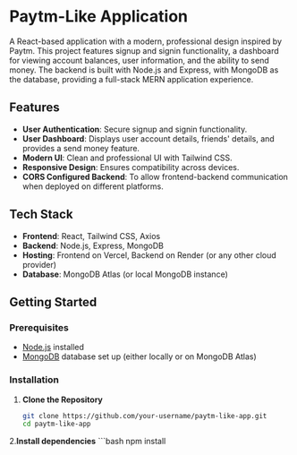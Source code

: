 # Paytm-Like Application

A React-based application with a modern, professional design inspired by Paytm. This project features signup and signin functionality, a dashboard for viewing account balances, user information, and the ability to send money. The backend is built with Node.js and Express, with MongoDB as the database, providing a full-stack MERN application experience.

## Features

- **User Authentication**: Secure signup and signin functionality.
- **User Dashboard**: Displays user account details, friends' details, and provides a send money feature.
- **Modern UI**: Clean and professional UI with Tailwind CSS.
- **Responsive Design**: Ensures compatibility across devices.
- **CORS Configured Backend**: To allow frontend-backend communication when deployed on different platforms.

## Tech Stack

- **Frontend**: React, Tailwind CSS, Axios
- **Backend**: Node.js, Express, MongoDB
- **Hosting**: Frontend on Vercel, Backend on Render (or any other cloud provider)
- **Database**: MongoDB Atlas (or local MongoDB instance)

## Getting Started

### Prerequisites

- [Node.js](https://nodejs.org/) installed
- [MongoDB](https://www.mongodb.com/) database set up (either locally or on MongoDB Atlas)

### Installation

1. **Clone the Repository**
   ```bash
   git clone https://github.com/your-username/paytm-like-app.git
   cd paytm-like-app
2.**Install dependencies**
     ```bash
     npm install
